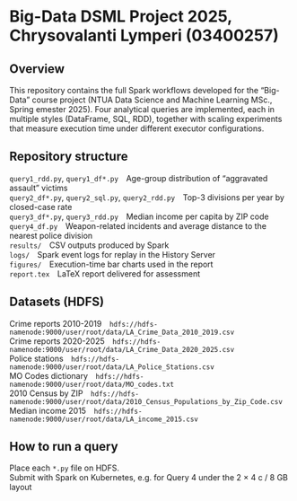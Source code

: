 # Big-Data DSML Project 2025, Chrysovalanti Lymperi (03400257)

## Overview  
This repository contains the full Spark workflows developed for the “Big-Data” course project (NTUA Data Science and Machine Learning MSc., Spring emester 2025). 
Four analytical queries are implemented, each in multiple styles (DataFrame, SQL, RDD), together with scaling experiments that measure execution time under different executor configurations.

## Repository structure  
`query1_rdd.py`, `query1_df*.py` Age-group distribution of “aggravated assault” victims  
`query2_df*.py`, `query2_sql.py`, `query2_rdd.py` Top-3 divisions per year by closed-case rate  
`query3_df*.py`, `query3_rdd.py` Median income per capita by ZIP code  
`query4_df.py` Weapon-related incidents and average distance to the nearest police division  
`results/` CSV outputs produced by Spark  
`logs/` Spark event logs for replay in the History Server  
`figures/` Execution-time bar charts used in the report  
`report.tex` LaTeX report delivered for assessment

## Datasets (HDFS)  
Crime reports 2010-2019 `hdfs://hdfs-namenode:9000/user/root/data/LA_Crime_Data_2010_2019.csv`  
Crime reports 2020-2025 `hdfs://hdfs-namenode:9000/user/root/data/LA_Crime_Data_2020_2025.csv`  
Police stations `hdfs://hdfs-namenode:9000/user/root/data/LA_Police_Stations.csv`  
MO Codes dictionary `hdfs://hdfs-namenode:9000/user/root/data/MO_codes.txt`  
2010 Census by ZIP `hdfs://hdfs-namenode:9000/user/root/data/2010_Census_Populations_by_Zip_Code.csv`  
Median income 2015 `hdfs://hdfs-namenode:9000/user/root/data/LA_income_2015.csv`

## How to run a query  
Place each `*.py` file on HDFS.  
Submit with Spark on Kubernetes, e.g. for Query 4 under the 2 × 4 c / 8 GB layout  

